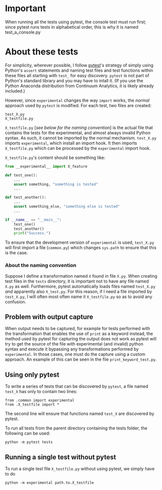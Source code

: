 # Important

When running all the tests using pytest, the console test must run first; 
since pytest runs tests in alphabetical order, this is why it is named test_a_console.py

# About these tests

For simplicity, wherever possible, I follow [pytest](https://docs.pytest.org/en/latest/contents.html)'s strategy of simply using Python's `assert` statements and naming test files and test functions within these files all starting with `test_` for easy discovery. `pytest` is not part of Python's standard library and you may have to intall it. (If you use the Python Anaconda distribution from Continuum Analytics, it is likely already included.)

However, since `experimental` changes the way `import` works, the _normal_ approach used by `pytest` is modified.  For each test, two files are created:

    test_X.py
    X_testfile.py

`X_testfile.py` [_see below for the naming convention_] is the actual file that contains the tests for the experimental, and almost always invalid Python syntax.  As such, it cannot be imported by the normal mechanism.  `test_X.py` imports `experimental`, which install an import hook. It then imports `X_testfile.py` which can be processed by the `experimental` import hook.

`X_testfile.py`'s content should be something like:

```python
from __experimental__ import X_feature

def test_one():
    ...
    assert something, "something is tested"
    ...

def test_another():
    ...
    assert something_else, "something else is tested"
    ...

if __name__ == "__main__":
    test_one()
    test_another()
    print("Success.")
```

To ensure that the development version of `experimental` is used, `test_X.py` will first import a file (`common.py`) which changes `sys.path` to ensure that this is the case.

### About the naming convention

Suppose I define a transformation named `X` found in file `X.py`. When creating test files in the `tests` directory, it is important not to have any file named `X.py` as well.  Furthermore, pytest automatically loads files named `test_X.py` _and_ apparently also `X_test.py`.  For this reason, if I need a file imported by `test_X.py`, I will often most often name it `X_testfile.py` so as to avoid any confusion.

## Problem with output capture

When output needs to be captured, for example for tests performed with the transformation that enables the use of `print` as a keyword instead, the method used by pytest for capturing the output does not work as pytest will try to get the source of the file with experimental (and invalid) python syntax and execute it bypassing any transformations performed by `experimental`.  In those cases, one must do the capture using a custom approach. An example of this can be seen in the file `print_keyword_test.py`.

## Using only pytest

To write a series of tests that can be discovered by `pytest`, a file named `test_X` has only to contain two lines:

    from .common import experimental
    from .X_testfile import *

The second line will ensure that functions named `test_X` are discovered by pytest.

To run all tests from the parent directory containing the tests folder, the following can be used:

    python -m pytest tests


## Running a single test without pytest

To run a single test file `X_testfile.py` without using pytest, we simply have to do

    python -m experimental path.to.X_testfile
